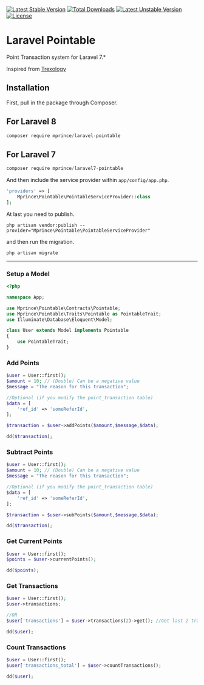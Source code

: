[![Latest Stable Version](https://poser.pugx.org/mprince/laravel7-pointable/v/stable)](https://packagist.org/packages/mprince/laravel7-pointable)
[![Total Downloads](https://poser.pugx.org/mprince/laravel7-pointable/downloads)](https://packagist.org/packages/mprince/laravel7-pointable)
[![Latest Unstable Version](https://poser.pugx.org/mprince/laravel7-pointable/v/unstable)](https://packagist.org/packages/mprince/laravel7-pointable) 
[![License](https://poser.pugx.org/mprince/laravel7-pointable/license)](https://packagist.org/packages/mprince/laravel7-pointable)

# Laravel Pointable

Point Transaction system for Laravel 7.*

Inspired from [Trexology](https://github.com/Trexology/laravel-pointable)

## Installation

First, pull in the package through Composer.

## For Laravel 8

```js
composer require mprince/laravel-pointable
```

## For Laravel 7

```js
composer require mprince/laravel7-pointable
```

And then include the service provider within `app/config/app.php`.

```php
'providers' => [
    Mprince\Pointable\PointableServiceProvider::class
];
```

At last you need to publish.
```
php artisan vendor:publish --provider="Mprince\Pointable\PointableServiceProvider"
```

and then run the migration.

```
php artisan migrate
```

-----

### Setup a Model
```php
<?php

namespace App;

use Mprince\Pointable\Contracts\Pointable;
use Mprince\Pointable\Traits\Pointable as PointableTrait;
use Illuminate\Database\Eloquent\Model;

class User extends Model implements Pointable
{
    use PointableTrait;
}
```

### Add Points
```php
$user = User::first();
$amount = 10; // (Double) Can be a negative value
$message = "The reason for this transaction";

//Optional (if you modify the point_transaction table)
$data = [
    'ref_id' => 'someReferId',
];

$transaction = $user->addPoints($amount,$message,$data);

dd($transaction);
```

### Subtract Points
```php
$user = User::first();
$amount = 10; // (Double) Can be a negative value
$message = "The reason for this transaction";

//Optional (if you modify the point_transaction table)
$data = [
    'ref_id' => 'someReferId',
];

$transaction = $user->subPoints($amount,$message,$data);

dd($transaction);
```

### Get Current Points
```php
$user = User::first();
$points = $user->currentPoints();

dd($points);
```

### Get Transactions
```php
$user = User::first();
$user->transactions;

//OR
$user['transactions'] = $user->transactions(2)->get(); //Get last 2 transactions

dd($user);
```

### Count Transactions
```php
$user = User::first();
$user['transactions_total'] = $user->countTransactions();

dd($user);
```
